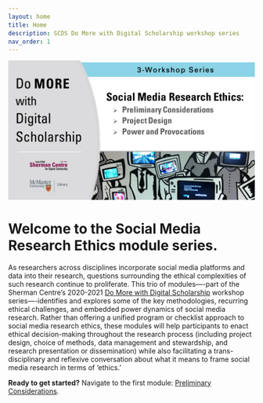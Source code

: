 ```yaml
---
layout: home
title: Home
description: SCDS Do More with Digital Scholarship workshop series
nav_order: 1
---
```


<img src="assets/img/dmds-smre.png" alt="Workshop Title Slide" width="720">

<!-- Edit the content below for the workshop in question. Once you're ready to publish, remove the comment characters e.g. "<!--" at the start and end -->

# Welcome to the Social Media Research Ethics module series.
As researchers across disciplines incorporate social media platforms and data into their research, questions surrounding the ethical complexities of such research continue to proliferate. This trio of modules—-part of the Sherman Centre’s 2020-2021 [Do More with Digital Scholarship](https://scds.ca/events/dmds/2020-2021/) workshop series—-identifies and explores some of the key methodologies, recurring ethical challenges, and embedded power dynamics of social media research. Rather than offering a unified program or checklist approach to social media research ethics, these modules will help participants to enact ethical decision-making throughout the research process (including project design, choice of methods, data management and stewardship, and research presentation or dissemination) while also facilitating a trans-disciplinary and reflexive conversation about what it means to frame social media research in terms of ‘ethics.’

**Ready to get started?** Navigate to the first module: [Preliminary Considerations](module1).




<!--
<img src="assets/img/dmds-tableau.png" alt="Workshop Title Slide" width="720">



You might not think of numbers and locations as Humanities data, but it all depends on how you use them! Working with numeric and spatial data, you will learn how to create visualizations in [Tableau](https://www.tableau.com/).

Proceed to the [Preparation](preparation) page to get started.
-->

